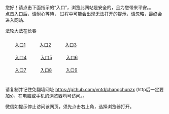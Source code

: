 您好！请点击下面指示的“入口”，浏览此网站是安全的，且为您带来平安。。 <br/>
点击入口后，请耐心等待， 过程中可能会出现无法打开的提示，请忽略，最终会进入网站. </br>

法轮大法在长春<br/>
<div style="padding:10px"><a style="margin:20px" target="_blank" href="https://d1yf4enpxthwsi.cloudfront.net/2Qpsp?gclrwpjm" id="ccLink1" rel="nofollow">入口1</a> <a target="_blank" style="margin:20px" href="https://dq3rzeg57gvzr.cloudfront.net/2Qpsp?tevpnwdp" id="ccLink2" rel="nofollow">入口2</a> <a style="margin:20px" target="_blank" href="https://d12a3j6ijj02ad.cloudfront.net/2Qpsp?ykltvnfc" id="ccLink3" rel="nofollow">入口3</a></div>

<div style="padding:10px" ><a style="margin:20px" target="_blank" href="https://d1yf4enpxthwsi.cloudfront.net/2Qpsp?gclrwpjm" id="ccLink4" rel="nofollow">入口4</a> <a style="margin:20px" href="https://dq3rzeg57gvzr.cloudfront.net/2Qpsp?tevpnwdp" target="_blank" id="ccLink5" rel="nofollow">入口5</a> <a style="margin:20px" href="https://d12a3j6ijj02ad.cloudfront.net/2Qpsp?ykltvnfc" target="_blank" id="ccLink6" rel="nofollow">入口6</a></div>

<div style="padding:10px"><a style="margin:20px" target="_blank" href="https://d1yf4enpxthwsi.cloudfront.net/2Qpsp?gclrwpjm" id="ccLink7" rel="nofollow">入口7</a> <a style="margin:20px" href="https://dq3rzeg57gvzr.cloudfront.net/2Qpsp?tevpnwdp" target="_blank" id="ccLink8" rel="nofollow">入口8</a> <a style="margin:20px" target="_blank" href="https://d12a3j6ijj02ad.cloudfront.net/2Qpsp?ykltvnfc" id="ccLink9" rel="nofollow">入口9</a></div>

<br/>



请复制并记住免翻墙网址 https://github.com/yntd/changchunzx (http后一定要加s)，在电脑或手机的浏览器均可访问。。<br/>

微信如提示停止访问该网页，须先点击右上角，选择浏览器打开。
